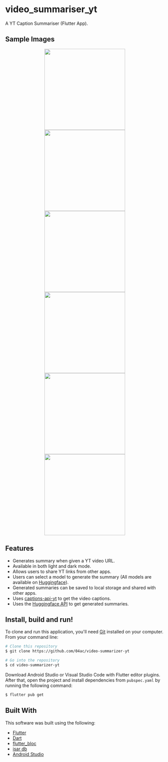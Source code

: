 # video_summariser_yt

A YT Caption Summariser (Flutter App).

## Sample Images
<p align="center">
  <img src="screenshots/Image5.jpg" width="256" hspace="4">
  <img src="screenshots/Image4.jpg" width="256" hspace="4">
  <img src="screenshots/Image1.jpg" width="256" hspace="4">
  <img src="screenshots/Image2.jpg" width="256" hspace="4">
  <img src="screenshots/Image6.jpg" width="256" hspace="4">
  <img src="screenshots/Image3.jpg" width="256" hspace="4">
</p>

## Features

 - Generates summary when given a YT video URL.
 - Available in both light and dark mode.
 - Allows users to share YT links from other apps.
 - Users can select a model to generate the summary (All models are available on [Huggingface](https://huggingface.co/models?pipeline_tag=summarization)).
 - Generated summaries can be saved to local storage and shared with other apps.
 - Uses [captions-api-yt](https://github.com/04ac/captions-api-yt) to get the video captions.
 - Uses the [Huggingface API]("https://huggingface.co/docs/api-inference/en/index") to get generated summaries.

## Install, build and run!
To clone and run this application, you'll need [Git](https://git-scm.com) installed on your computer. From your command line:

```bash
# Clone this repository
$ git clone https://github.com/04ac/video-summarizer-yt

# Go into the repository
$ cd video-summarizer-yt
```

Download Android Studio or Visual Studio Code with Flutter editor plugins. After that, open the project and install dependencies from ```pubspec.yaml``` by running the following command:
```bash
$ flutter pub get
```


## Built With

This software was built using the following:

- [Flutter](https://flutter.dev/)
- [Dart](https://dart.dev/)
- [flutter_bloc](https://bloclibrary.dev/#/)
- [isar db](https://isar.dev/)
- [Android Studio](https://developer.android.com/studio)
